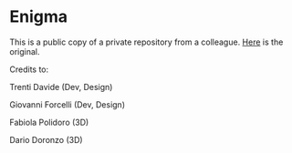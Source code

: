 # Enigma
 
This is a public copy of a private repository from a colleague. [Here](https://github.com/fpolidoro/InformaticaGrafica) is the original.

Credits to:

Trenti Davide (Dev, Design)

Giovanni Forcelli (Dev, Design)

Fabiola Polidoro (3D)

Dario Doronzo (3D)


